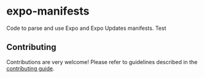 # expo-manifests

Code to parse and use Expo and Expo Updates manifests. Test

## Contributing

Contributions are very welcome! Please refer to guidelines described in the [contributing guide](https://github.com/expo/expo#contributing).
